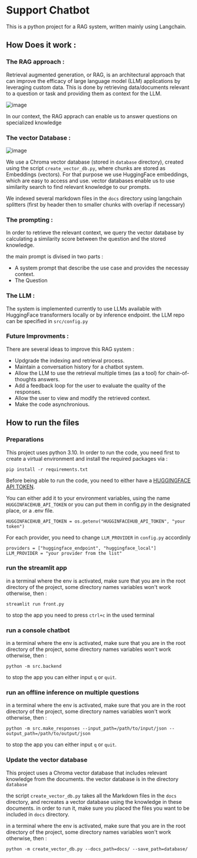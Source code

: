 # Support Chatbot

This is a python project for a RAG system, written mainly using Langchain.

## How Does it work :

### The RAG approach :

Retrieval augmented generation, or RAG, is an architectural approach that can improve the efficacy of large language model (LLM) applications by leveraging custom data. This is done by retrieving data/documents relevant to a question or task and providing them as context for the LLM.


![image](https://github.com/nizar139/support-chatbot/assets/93913464/03b6b43a-fa43-4810-9c9b-4de5df2cebae)


In our context, the RAG apprach can enable us to answer questions on specialized knowledge

### The vector Database :

![image](https://github.com/nizar139/support-chatbot/assets/93913464/5dc21c5a-d579-47d2-bc05-379402a90b13)


We use a Chroma vector database (stored in `database` directory), created using the script `create_vector_db.py`, where chunks are stored as Embeddings (vectors). For that purpose we use HuggingFace embeddings, which are easy to access and use. vector databases enable us to use similarity search to find relevant knowledge to our prompts.

We indexed several markdown files in the `docs` directory using langchain splitters (first by header then to smaller chunks with overlap if necessary)

### The prompting :

In order to retrieve the relevant context, we query the vector database by calculating a similarity score between the question and the stored knowledge.

the main prompt is divised in two parts :
- A system prompt that describe the use case and provides the necessay context.
- The Question

### The LLM :

The system is implemented currently to use LLMs available with HuggingFace transformers locally or by inference endpoint. the LLM repo can be specified in `src/config.py`

### Future Improvments :

There are several ideas to improve this RAG system :

- Updgrade the indexing and retrieval process.
- Maintain a conversation history for a chatbot system.
- Allow the LLM to use the retrieval multiple times (as a tool) for chain-of-thoughts answers.
- Add a feedback loop for the user to evaluate the quality of the responses.
- Allow the user to view and modify the retrieved context.
- Make the code asynchronious.

## How to run the files

### Preparations

This project uses python 3.10. In order to run the code, you need first to create a virtual environment and install the required packages via :

```
pip install -r requirements.txt
```

Before being able to run the code, you need to either have a [HUGGINGFACE API TOKEN](https://huggingface.co/settings/tokens).

You can either add it to your environment variables, using the name `HUGGINFACEHUB_API_TOKEN`
or you can put them in config.py in the designated place, or a .env file.

```                          
HUGGINFACEHUB_API_TOKEN = os.getenv("HUGGINFACEHUB_API_TOKEN", "your token") 
```

For each provider, you need to change `LLM_PROVIDER` in `config.py` accordinly 
```
providers = ["huggingface_endpoint", "huggingface_local"]
LLM_PROVIDER = "your provider from the list"
``` 

### run the streamlit app 

in a terminal where the env is activated, make sure that you are in the root directory of the project, some directory names variables won't work otherwise, then :
```
streamlit run front.py
```
to stop the app you need to press `ctrl+c` in the used terminal

### run a console chatbot

in a terminal where the env is activated, make sure that you are in the root directory of the project, some directory names variables won't work otherwise, then :
```
python -m src.backend
```
to stop the app you can either input `q` or `quit`.

### run an offline inference on multiple questions

in a terminal where the env is activated, make sure that you are in the root directory of the project, some directory names variables won't work otherwise, then :
```
python -m src.make_responses --input_path=/path/to/input/json --output_path=/path/to/output/json
```
to stop the app you can either input `q` or `quit`.

### Update the vector database 

This project uses a Chroma vector database that includes relevant knowledge from the documents. the vector database is in the directory `database`

the script `create_vector_db.py` takes all the Markdown files in the `docs` directory, and recreates a vector database using the knowledge in these documents.
in order to run it, make sure you placed the files you want to be included in `docs` directory.

in a terminal where the env is activated, make sure that you are in the root directory of the project, some directory names variables won't work otherwise, then :
```
python -m create_vector_db.py --docs_path=docs/ --save_path=database/
```

